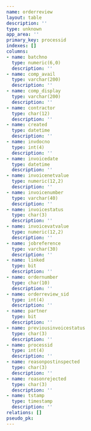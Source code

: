 ```yaml
---
name: orderreview
layout: table
description: ''
type: unknown
app_area: ''
primary_key: processid
indexes: []
columns:
- name: batchno
  type: numeric(6,0)
  description: ''
- name: comp_avail
  type: varchar(200)
  description: ''
- name: comp_display
  type: varchar(200)
  description: ''
- name: contractor
  type: char(12)
  description: ''
- name: created
  type: datetime
  description: ''
- name: invdocno
  type: int(4)
  description: ''
- name: invoicedate
  type: datetime
  description: ''
- name: invoicenetvalue
  type: numeric(12,2)
  description: ''
- name: invoicenumber
  type: varchar(40)
  description: ''
- name: invoicestatus
  type: char(3)
  description: ''
- name: invoicevatvalue
  type: numeric(12,2)
  description: ''
- name: jobreference
  type: varchar(30)
  description: ''
- name: linked
  type: bit
  description: ''
- name: ordernumber
  type: char(10)
  description: ''
- name: orderreview_sid
  type: int(4)
  description: ''
- name: partner
  type: bit
  description: ''
- name: previousinvoicestatus
  type: char(3)
  description: ''
- name: processid
  type: int(4)
  description: ''
- name: reasonpostinspected
  type: char(3)
  description: ''
- name: reasonrejected
  type: char(3)
  description: ''
- name: tstamp
  type: timestamp
  description: ''
relations: []
pseudo_pk: 
---
```


